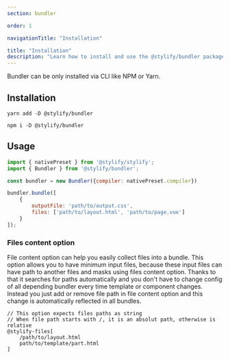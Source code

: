 ```yaml
---
section: bundler

order: 1

navigationTitle: "Installation"

title: "Installation"
description: "Learn how to install and use the @stylify/bundler package."
---
```


Bundler can be only installed via CLI like NPM or Yarn.

## Installation

```
yarn add -D @stylify/bundler

npm i -D @stylify/bundler
```

## Usage

```js
import { nativePreset } from '@stylify/stylify';
import { Bundler } from '@stylify/bundler';

const bundler = new Bundler({compiler: nativePreset.compiler})

bundler.bundle([
	{
		outputFile: 'path/to/output.css',
		files: ['path/to/layout.html', 'path/to/page.vue']
	}
]);
```

### Files content option

File content option can help you easily collect files into a bundle.
This option allows you to have minimum input files, because these input files can have path to another files and masks using files content option. Thanks to that it searches for paths automatically and you don't have to change config of all depending bundler every time template or component changes. Instead you just add or remove file path in file content option and this change is automatically reflected in all bundles.

<note><template>
For more information about content options see [compiler documentation](/docs/stylify/compiler#contentoptionsprocessors).
</template></note>

<!-- <stylify-ignore> -->
```
// This option expects files paths as string
// When file path starts with /, it is an absolut path, otherwise is relative
@stylify-files[
	/path/to/layout.html
	path/to/template/part.html
]
```
<!-- </stylify-ignore> -->
